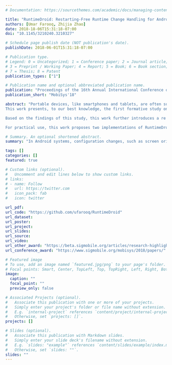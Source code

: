 ```yaml
---
# Documentation: https://sourcethemes.com/academic/docs/managing-content/

title: "RuntimeDroid: Restarting-Free Runtime Change Handling for Android Apps"
authors: [Umar Farooq, Zhijia Zhao]
date: 2018-18-06T15:31:18-07:00
doi: "10.1145/3210240.3210327"

# Schedule page publish date (NOT publication's date).
publishDate: 2018-06-01T15:31:18-07:00

# Publication type.
# Legend: 0 = Uncategorized; 1 = Conference paper; 2 = Journal article;
# 3 = Preprint / Working Paper; 4 = Report; 5 = Book; 6 = Book section;
# 7 = Thesis; 8 = Patent
publication_types: ["1"]

# Publication name and optional abbreviated publication name.
publication: "Proceedings of the 16th Annual International Conference on Mobile Systems, Applications, and Services"
publication_short: "MobiSys'18"

abstract: "Portable devices, like smartphones and tablets, are often subject to runtime configuration changes, such as screen orientation changes, screen resizing, keyboard attachments, and language switching. When handled improperly, such simple changes can cause serious runtime issues, from data loss to app crashes.
This work presents, to our best knowledge, the first formative study on runtime change handling with 3,567 Android apps. The study not only reveals the current landscape of runtime change handling, but also points out a common cause of various runtime change issues -- activity restarting. On one hand, the restarting facilitates the resource reloading for the new configuration. On the other hand, it may slow down the app, and more critically, it requires developers to manually preserve a set of data in order to recover the user interaction state after restarting.<space><space>

Based on the findings of this study, this work further introduces a re starting-free runtime change handling solution -- RuntimeDroid. RuntimeDroid can completely avoid the activity restarting, at the same time, ensure proper resource updating with user input data preserved. These are achieved with two key components: an online resource loading module, called HotR and a novel UI components migration technique. The former enables proper resources loading while the activity is still live. The latter ensures that prior user changes are carefully preserved during runtime changes.<space><space>

For practical use, this work proposes two implementations of RuntimeDroid: an IDE plugin and an auto-patching tool. The former allows developers to easily adopt restarting-free runtime change handling during the app developing; The latter can patch released app packages without source code. Finally, evaluation with a set of 72 apps shows that RuntimeDroid successfully fixed all the 197 reported runtime change issues, meanwhile reducing the runtime change handling delays by 9.5X on average."

# Summary. An optional shortened abstract.
summary: "In Android systems, configuration changes, such as screen orientation changes, screen resizing, keyboard attachments, and language switching, are typically handled by application restarting, which, due to poor coding practices, can result in user data loss to app crashes. RuntimeDroid describe a restart-free runtime that avoids the need for application restarting while ensuring proper resource updating and user data preservation."

tags: []
categories: []
featured: true

# Custom links (optional).
#   Uncomment and edit lines below to show custom links.
# links:
# - name: Follow
#   url: https://twitter.com
#   icon_pack: fab
#   icon: twitter

url_pdf:
url_code: "https://github.com/ufarooq/RuntimeDroid"
url_dataset:
url_poster:
url_project:
url_slides:
url_source:
url_video:
url_other_award: "https://beta.sigmobile.org/articles/research-highlights/"
url_conference_award: "https://www.sigmobile.org/mobisys/2018/papers/"

# Featured image
# To use, add an image named `featured.jpg/png` to your page's folder. 
# Focal points: Smart, Center, TopLeft, Top, TopRight, Left, Right, BottomLeft, Bottom, BottomRight.
image:
  caption: ""
  focal_point: ""
  preview_only: false

# Associated Projects (optional).
#   Associate this publication with one or more of your projects.
#   Simply enter your project's folder or file name without extension.
#   E.g. `internal-project` references `content/project/internal-project/index.md`.
#   Otherwise, set `projects: []`.
projects: []

# Slides (optional).
#   Associate this publication with Markdown slides.
#   Simply enter your slide deck's filename without extension.
#   E.g. `slides: "example"` references `content/slides/example/index.md`.
#   Otherwise, set `slides: ""`.
slides: ""
---
```

